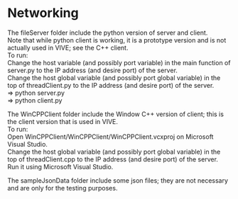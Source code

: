 Networking
==========

The fileServer folder include the python version of server and client.  
Note that while python client is working, it is a prototype version and is not actually used in VIVE; see the C++ client.  
To run:  
Change the host variable (and possibly port variable) in the main function of server.py to the IP address (and desire port) of the server.  
Change the host global variable (and possibly port global variable) in the top of threadClient.py to the IP address (and desire port) of the server.  
=> python server.py  
=> python client.py  
  
  
The WinCPPClient folder include the Window C++ version of client; this is the client version that is used in VIVE.  
To run:  
Open WinCPPClient/WinCPPClient/WinCPPClient.vcxproj on Microsoft Visual Studio.  
Change the host global variable (and possibly port global variable) in the top of threadClient.cpp to the IP address (and desire port) of the server.  
Run it using Microsoft Visual Studio.  
  
The sampleJsonData folder include some json files; they are not necessary and are only for the testing purposes.  